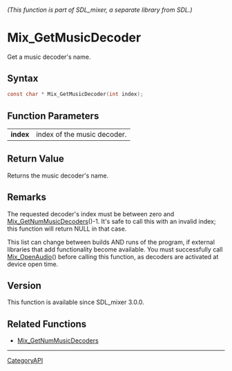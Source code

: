 ###### (This function is part of SDL_mixer, a separate library from SDL.)
# Mix_GetMusicDecoder

Get a music decoder's name.

## Syntax

```c
const char * Mix_GetMusicDecoder(int index);

```

## Function Parameters

|               |                             |
| ------------- | --------------------------- |
| **index**     | index of the music decoder. |

## Return Value

Returns the music decoder's name.

## Remarks

The requested decoder's index must be between zero and
[Mix_GetNumMusicDecoders](Mix_GetNumMusicDecoders.md)()-1. It's safe to call
this with an invalid index; this function will return NULL in that case.

This list can change between builds AND runs of the program, if external
libraries that add functionality become available. You must successfully
call [Mix_OpenAudio](Mix_OpenAudio.md)() before calling this function, as
decoders are activated at device open time.

## Version

This function is available since SDL_mixer 3.0.0.

## Related Functions

* [Mix_GetNumMusicDecoders](Mix_GetNumMusicDecoders.md)

----
[CategoryAPI](CategoryAPI.md)
